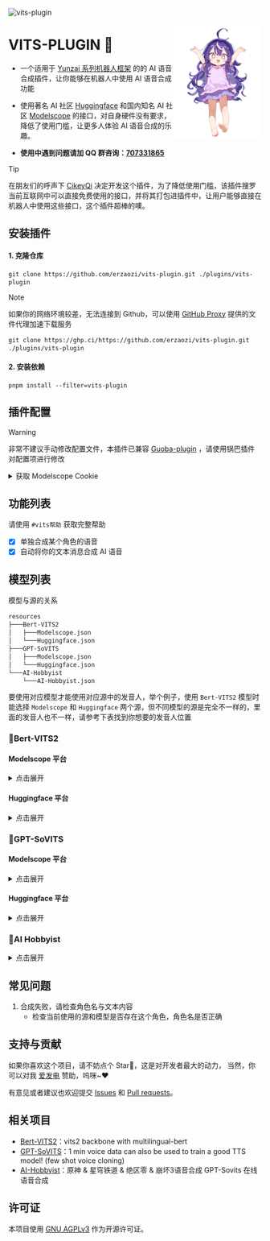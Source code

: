 ![vits-plugin](https://socialify.git.ci/erzaozi/vits-plugin/image?description=1&font=Raleway&forks=1&issues=1&language=1&name=1&owner=1&pattern=Circuit%20Board&pulls=1&stargazers=1&theme=Auto)

<img decoding="async" align=right src="resources/readme/girl.png" width="35%">

# VITS-PLUGIN 🍇

- 一个适用于 [Yunzai 系列机器人框架](https://github.com/yhArcadia/Yunzai-Bot-plugins-index) 的的 AI 语音合成插件，让你能够在机器人中使用 AI 语音合成功能

- 使用著名 AI 社区 [Huggingface](https://huggingface.co/) 和国内知名 AI 社区 [Modelscope](https://www.modelscope.cn/) 的接口，对自身硬件没有要求，降低了使用门槛，让更多人体验 AI 语音合成的乐趣。

- **使用中遇到问题请加 QQ 群咨询：[707331865](https://qm.qq.com/q/TXTIS9KhO2)**

> [!TIP]
> 在朋友们的呼声下 [CikeyQi](https://github.com/CikeyQi) 决定开发这个插件，为了降低使用门槛，该插件搜罗当前互联网中可以直接免费使用的接口，并将其打包进插件中，让用户能够直接在机器人中使用这些接口，这个插件超棒的噢。

## 安装插件

#### 1. 克隆仓库

```
git clone https://github.com/erzaozi/vits-plugin.git ./plugins/vits-plugin
```

> [!NOTE]
> 如果你的网络环境较差，无法连接到 Github，可以使用 [GitHub Proxy](https://ghp.ci/) 提供的文件代理加速下载服务
>
> ```
> git clone https://ghp.ci/https://github.com/erzaozi/vits-plugin.git ./plugins/vits-plugin
> ```

#### 2. 安装依赖

```
pnpm install --filter=vits-plugin
```

## 插件配置

> [!WARNING]
> 非常不建议手动修改配置文件，本插件已兼容 [Guoba-plugin](https://github.com/guoba-yunzai/guoba-plugin) ，请使用锅巴插件对配置项进行修改

<details> <summary>获取 Modelscope Cookie</summary>

1. 打开 [随便一个需要登录才能使用的空间](https://www.modelscope.cn/studios/xzjosh/DZ-Bert-VITS2-2.3/summary) 并登录，`Ctrl + Shift + I` 打开开发者工具 ，点击 `网络`
2. 等待出现 `status` 请求，点击该请求，复制 `Cookie` 字段即可（注意复制完整）

![cookie](https://github.com/erzaozi/vits-plugin/assets/61369914/1501ff49-b6d4-4434-b449-13fa44d23b38)

</details>

## 功能列表

请使用 `#vits帮助` 获取完整帮助

- [x] 单独合成某个角色的语音
- [x] 自动将你的文本消息合成 AI 语音

## 模型列表

模型与源的关系

```
resources
├───Bert-VITS2
│   ├───Modelscope.json
│   └───Huggingface.json
├───GPT-SoVITS
│   ├───Modelscope.json
│   └───Huggingface.json
└───AI-Hobbyist
    └───AI-Hobbyist.json
```

要使用对应模型才能使用对应源中的发音人，举个例子，使用 `Bert-VITS2` 模型时能选择 `Modelscope` 和 `Huggingface` 两个源，但不同模型的源是完全不一样的，里面的发音人也不一样，请参考下表找到你想要的发音人位置

### 🍉Bert-VITS2

#### Modelscope 平台

<details><summary>点击展开</summary>

|                                         模型名称                                         |                                           模型名称                                           |                                           模型名称                                            |                                            模型名称                                             |
| :--------------------------------------------------------------------------------------: | :------------------------------------------------------------------------------------------: | :-------------------------------------------------------------------------------------------: | :---------------------------------------------------------------------------------------------: |
|     [AI 陈泽（中日英）](https://www.modelscope.cn/studios/xzjosh/Ze-Bert-VITS2-2.3)      | [AI 星瞳（坏女人）（中日英）](https://www.modelscope.cn/studios/xzjosh/badXT-Bert-VITS2-2.3) |    [AI 梅西 2.0（中日英）](https://www.modelscope.cn/studios/xzjosh/Messi-Bert-VITS2-2.3)     |     [AI 珈乐 2.0（中日英）](https://www.modelscope.cn/studios/xzjosh/Carol-Bert-VITS2-2.3)      |
|  [AI 乃琳 2.0（中日英）](https://www.modelscope.cn/studios/xzjosh/Queen-Bert-VITS2-2.3)  |   [AI 七海 2.0（中日英）](https://www.modelscope.cn/studios/xzjosh/Nana7mi-Bert-VITS2-2.3)   | [AI 塔菲 2.0 重制版（中日英）](https://www.modelscope.cn/studios/xzjosh/Taffy-Bert-VITS2-2.3) | [AI 东雪莲 2.0 重制版（中日英）](https://www.modelscope.cn/studios/xzjosh/Azuma-Bert-VITS2-2.3) |
| [AI 奶绿 2.0（中日英）](https://www.modelscope.cn/studios/xzjosh/LAPLACE-Bert-VITS2-2.3) |    [AI 尼奈 2.0（中日英）](https://www.modelscope.cn/studios/xzjosh/nine-Bert-VITS2-2.3)     |     [AI 科比 2.0（中日英）](https://www.modelscope.cn/studios/xzjosh/Kobe-Bert-VITS2-2.3)     |     [AI 嘉然 2.0（中日英）](https://www.modelscope.cn/studios/xzjosh/Diana-Bert-VITS2-2.3)      |
|   [AI 丁真 2.0（中日英）](https://www.modelscope.cn/studios/xzjosh/DZ-Bert-VITS2-2.3)    |  [AI 丁真 2.0（备用 1）](https://www.modelscope.cn/studios/xzjosh/dingzhen-Bert-VITS2-2.3)   |    [AI 丁真 2.0（备用 2）](https://www.modelscope.cn/studios/xzjosh/DZhen-Bert-VITS2-2.3)     |      [AI 炫神 2.0（中日英）](https://www.modelscope.cn/studios/xzjosh/Xuan-Bert-VITS2-2.3)      |
|  [AI 电棍 2.0（中日英）](https://www.modelscope.cn/studios/xzjosh/otto-Bert-VITS2-2.3)   |    [AI 阿梓 2.0（中日英）](https://www.modelscope.cn/studios/xzjosh/Azusa-Bert-VITS2-2.3)    |   [AI 东雪莲 2.0（中日英）](https://www.modelscope.cn/studios/xzjosh/Azuma-Bert-VITS2.0.2)    |     [AI 塔菲 2.0（中日英）](https://www.modelscope.cn/studios/xzjosh/Taffy-Bert-VITS2.0.2)      |
|    [AI 星瞳 2.0（中日英）](https://www.modelscope.cn/studios/xzjosh/2568-Bert-VITS2)     |      [AI 孙笑川 2.0（中日英）](https://www.modelscope.cn/studios/xzjosh/SXC-Bert-VITS2)      |             [AI 塔菲](https://www.modelscope.cn/studios/xzjosh/Taffy-Bert-VITS2)              |           [AI 小菲](https://www.modelscope.cn/studios/xzjosh/LittleTaffy-Bert-VITS2)            |
|          [AI 东雪莲](https://www.modelscope.cn/studios/xzjosh/Azuma-Bert-VITS2)          |            [AI 奶绿](https://www.modelscope.cn/studios/xzjosh/LAPLACE-Bert-VITS2)            |             [AI 尼奈](https://www.modelscope.cn/studios/xzjosh/nine1-Bert-VITS2)              |              [AI 珈乐](https://www.modelscope.cn/studios/xzjosh/Carol-Bert-VITS2)               |
|           [AI 电棍](https://www.modelscope.cn/studios/xzjosh/otto-Bert-VITS2)            |            [AI 七海](https://www.modelscope.cn/studios/xzjosh/Nana7mi-Bert-VITS2)            |             [AI 阿梓](https://www.modelscope.cn/studios/xzjosh/Azusa-Bert-VITS2)              |             [AI 星瞳](https://www.modelscope.cn/studios/xzjosh/XingTong-Bert-VITS2)             |
|            [AI 向晚](https://www.modelscope.cn/studios/xzjosh/Ava-Bert-VITS2)            |             [AI 嘉然](https://www.modelscope.cn/studios/xzjosh/Diana-Bert-VITS2)             |             [AI 剑魔](https://www.modelscope.cn/studios/xzjosh/Aatrox-Bert-VITS2)             |              [AI 乃琳](https://www.modelscope.cn/studios/xzjosh/Eileen-Bert-VITS2)              |
|           [AI 贝拉](https://www.modelscope.cn/studios/xzjosh/Bella-Bert-VITS2)           |            [AI 扇宝](https://www.modelscope.cn/studios/xzjosh/ShanBao-Bert-VITS2)            |             [AI 恬豆](https://www.modelscope.cn/studios/xzjosh/Bekki-Bert-VITS2)              |              [AI 黑桃影](https://www.modelscope.cn/studios/xzjosh/Echo-Bert-VITS2)              |
|          [AI 卖卖](https://www.modelscope.cn/studios/xzjosh/maimai-Bert-VITS2)           |             [AI 鹿鸣](https://www.modelscope.cn/studios/xzjosh/Lumi-Bert-VITS2)              |            [AI 文静](https://www.modelscope.cn/studios/xzjosh/Wenjing-Bert-VITS2)             |                                                                                                 |

</details>

#### Huggingface 平台

<details><summary>点击展开</summary>

|                                         模型名称                                         |                                         模型名称                                          |                                          模型名称                                           |                                       模型名称                                       |
| :--------------------------------------------------------------------------------------: | :---------------------------------------------------------------------------------------: | :-----------------------------------------------------------------------------------------: | :----------------------------------------------------------------------------------: |
| [AI 星瞳（坏女人）（中日英）](https://huggingface.co/spaces/XzJosh/badXT-Bert-VITS2-2.3) |    [AI 梅西 2.0（中日英）](https://huggingface.co/spaces/XzJosh/Messi-Bert-VITS2-2.3)     |     [AI 珈乐 2.0（中日英）](https://huggingface.co/spaces/XzJosh/Carol-Bert-VITS2-2.3)      |  [AI 乃琳 2.0（中日英）](https://huggingface.co/spaces/XzJosh/Queen-Bert-VITS2-2.3)  |
|   [AI 七海 2.0（中日英）](https://huggingface.co/spaces/XzJosh/Nana7mi-Bert-VITS2-2.3)   | [AI 塔菲 2.0 重制版（中日英）](https://huggingface.co/spaces/XzJosh/Taffy-Bert-VITS2-2.3) | [AI 东雪莲 2.0 重制版（中日英）](https://huggingface.co/spaces/XzJosh/Azuma-Bert-VITS2-2.3) | [AI 奶绿 2.0（中日英）](https://huggingface.co/spaces/XzJosh/LAPLACE-Bert-VITS2-2.3) |
|    [AI 尼奈 2.0（中日英）](https://huggingface.co/spaces/XzJosh/nine-Bert-VITS2-2.3)     |     [AI 科比 2.0（中日英）](https://huggingface.co/spaces/XzJosh/Kobe-Bert-VITS2-2.3)     |     [AI 嘉然 2.0（中日英）](https://huggingface.co/spaces/XzJosh/Diana-Bert-VITS2-2.3)      |   [AI 丁真 2.0（中日英）](https://huggingface.co/spaces/XzJosh/DZ-Bert-VITS2-2.3)    |
|    [AI 炫神 2.0（中日英）](https://huggingface.co/spaces/XzJosh/Xuan-Bert-VITS2-2.3)     |     [AI 电棍 2.0（中日英）](https://huggingface.co/spaces/XzJosh/otto-Bert-VITS2-2.3)     |     [AI 阿梓 2.0（中日英）](https://huggingface.co/spaces/XzJosh/Azusa-Bert-VITS2-2.3)      | [AI 东雪莲 2.0（中日英）](https://huggingface.co/spaces/XzJosh/Azuma-Bert-VITS2.0.2) |
|    [AI 塔菲 2.0（中日英）](https://huggingface.co/spaces/XzJosh/Taffy-Bert-VITS2.0.2)    |       [AI 星瞳 2.0（中日英）](https://huggingface.co/spaces/XzJosh/2568-Bert-VITS2)       |       [AI 孙笑川 2.0（中日英）](https://huggingface.co/spaces/XzJosh/Sun-Bert-VITS2)        |           [AI 塔菲](https://huggingface.co/spaces/XzJosh/Taffy-Bert-VITS2)           |
|          [AI 小菲](https://huggingface.co/spaces/XzJosh/LittleTaffy-Bert-VITS2)          |            [AI 东雪莲](https://huggingface.co/spaces/XzJosh/Azuma-Bert-VITS2)             |             [AI 奶绿](https://huggingface.co/spaces/XzJosh/LAPLACE-Bert-VITS2)              |           [AI 尼奈](https://huggingface.co/spaces/XzJosh/nine1-Bert-VITS2)           |
|             [AI 珈乐](https://huggingface.co/spaces/XzJosh/Carol-Bert-VITS2)             |              [AI 电棍](https://huggingface.co/spaces/XzJosh/otto-Bert-VITS2)              |             [AI 七海](https://huggingface.co/spaces/XzJosh/Nana7mi-Bert-VITS2)              |           [AI 阿梓](https://huggingface.co/spaces/XzJosh/Azusa-Bert-VITS2)           |
|           [AI 星瞳](https://huggingface.co/spaces/XzJosh/XingTong-Bert-VITS2)            |              [AI 向晚](https://huggingface.co/spaces/XzJosh/Ava-Bert-VITS2)               |              [AI 嘉然](https://huggingface.co/spaces/XzJosh/Diana-Bert-VITS2)               |          [AI 剑魔](https://huggingface.co/spaces/XzJosh/Aatrox-Bert-VITS2)           |
|            [AI 乃琳](https://huggingface.co/spaces/XzJosh/Eileen-Bert-VITS2)             |             [AI 贝拉](https://huggingface.co/spaces/XzJosh/Bella-Bert-VITS2)              |             [AI 扇宝](https://huggingface.co/spaces/XzJosh/ShanBao-Bert-VITS2)              |           [AI 恬豆](https://huggingface.co/spaces/XzJosh/Bekki-Bert-VITS2)           |
|            [AI 黑桃影](https://huggingface.co/spaces/XzJosh/Echo-Bert-VITS2)             |             [AI 卖卖](https://huggingface.co/spaces/XzJosh/maimai-Bert-VITS2)             |               [AI 鹿鸣](https://huggingface.co/spaces/XzJosh/Lumi-Bert-VITS2)               |          [AI 文静](https://huggingface.co/spaces/XzJosh/Wenjing-Bert-VITS2)          |

</details>

### 🍊GPT-SoVITS

#### Modelscope 平台

<details><summary>点击展开</summary>

|                               模型名称                                |                                   模型名称                                    |                                模型名称                                 |                                    模型名称                                    |
| :-------------------------------------------------------------------: | :---------------------------------------------------------------------------: | :---------------------------------------------------------------------: | :----------------------------------------------------------------------------: |
| [AI 张顺飞](https://www.modelscope.cn/studios/xzjosh/Shun-GPT-SoVITS) |     [AI 蔡徐坤](https://www.modelscope.cn/studios/xzjosh/Kun-GPT-SoVITS)      |   [AI 米诺](https://www.modelscope.cn/studios/xzjosh/Mino-GPT-SoVITS)   |       [AI 陈泽](https://www.modelscope.cn/studios/xzjosh/Ze-GPT-SoVITS)        |
|  [AI 电棍](https://www.modelscope.cn/studios/xzjosh/otto-GPT-SoVITS)  |      [AI 炫神](https://www.modelscope.cn/studios/xzjosh/Xuan-GPT-SoVITS)      |  [AI 山泥若](https://www.modelscope.cn/studios/xzjosh/Ruo-GPT-SoVITS)   |    [AI 丁真](https://www.modelscope.cn/studios/xzjosh/dingzhen-GPT-SoVITS)     |
| [AI 孙笑川](https://www.modelscope.cn/studios/xzjosh/sun-GPT-SoVITS)  |    [AI 东雪莲](https://www.modelscope.cn/studios/xzjosh/Azuma-GPT-SoVITS)     |  [AI 塔菲](https://www.modelscope.cn/studios/xzjosh/Taffy-GPT-SoVITS)   |     [AI 奶绿](https://www.modelscope.cn/studios/xzjosh/LAPLACE-GPT-SoVITS)     |
| [AI 阿梓](https://www.modelscope.cn/studios/xzjosh/Azusa-GPT-SoVITS)  |    [AI 七海](https://www.modelscope.cn/studios/xzjosh/Nana7mi-GPT-SoVITS)     | [AI 星瞳](https://www.modelscope.cn/studios/xzjosh/XingTong-GPT-SoVITS) | [AI 星瞳（坏女人）](https://www.modelscope.cn/studios/xzjosh/badXT-GPT-SoVITS) |
|   [AI 扇宝](https://www.modelscope.cn/studios/xzjosh/SB-GPT-SoVITS)   | [AI 扇宝（卖卖）](https://www.modelscope.cn/studios/xzjosh/maimai-GPT-SoVITS) |   [AI 尼奈](https://www.modelscope.cn/studios/xzjosh/nine-GPT-SoVITS)   |      [AI 恬豆](https://www.modelscope.cn/studios/xzjosh/Bekki-GPT-SoVITS)      |
|  [AI 向晚](https://www.modelscope.cn/studios/xzjosh/Ava-GPT-SoVITS)   |     [AI 贝拉](https://www.modelscope.cn/studios/xzjosh/Bella-GPT-SoVITS)      |  [AI 珈乐](https://www.modelscope.cn/studios/xzjosh/Carol-GPT-SoVITS)   |      [AI 嘉然](https://www.modelscope.cn/studios/xzjosh/Diana-GPT-SoVITS)      |
| [AI 乃琳](https://www.modelscope.cn/studios/xzjosh/Eileen-GPT-SoVITS) |                                                                               |                                                                         |                                                                                |

</details>

#### Huggingface 平台

<details><summary>点击展开</summary>

|                             模型名称                              |                                 模型名称                                  |                                  模型名称                                  |                              模型名称                               |
| :---------------------------------------------------------------: | :-----------------------------------------------------------------------: | :------------------------------------------------------------------------: | :-----------------------------------------------------------------: |
|  [AI 电棍](https://huggingface.co/spaces/XzJosh/otto-GPT-SoVITS)  |      [AI 炫神](https://huggingface.co/spaces/XzJosh/Xuan-GPT-SoVITS)      |      [AI 山泥若](https://huggingface.co/spaces/XzJosh/Ruo-GPT-SoVITS)      | [AI 丁真](https://huggingface.co/spaces/XzJosh/dingzhen-GPT-SoVITS) |
| [AI 孙笑川](https://huggingface.co/spaces/XzJosh/sun-GPT-SoVITS)  |    [AI 东雪莲](https://huggingface.co/spaces/XzJosh/Azuma-GPT-SoVITS)     |      [AI 塔菲](https://huggingface.co/spaces/XzJosh/Taffy-GPT-SoVITS)      | [AI 奶绿](https://huggingface.co/spaces/XzJosh/LAPLACE-GPT-SoVITS)  |
| [AI 阿梓](https://huggingface.co/spaces/XzJosh/Azusa-GPT-SoVITS)  |    [AI 七海](https://huggingface.co/spaces/XzJosh/Nana7mi-GPT-SoVITS)     | [AI 星瞳（坏女人）](https://huggingface.co/spaces/XzJosh/badXT-GPT-SoVITS) | [AI 坏女人](https://huggingface.co/spaces/XzJosh/badXT-GPT-SoVITS)  |
|   [AI 扇宝](https://huggingface.co/spaces/XzJosh/SB-GPT-SoVITS)   | [AI 扇宝（卖卖）](https://huggingface.co/spaces/XzJosh/maimai-GPT-SoVITS) |      [AI 尼奈](https://huggingface.co/spaces/XzJosh/nine-GPT-SoVITS)       |  [AI 恬豆](https://huggingface.co/spaces/XzJosh/Bekki-GPT-SoVITS)   |
|  [AI 向晚](https://huggingface.co/spaces/XzJosh/Ava-GPT-SoVITS)   |     [AI 贝拉](https://huggingface.co/spaces/XzJosh/Bella-GPT-SoVITS)      |      [AI 珈乐](https://huggingface.co/spaces/XzJosh/Carol-GPT-SoVITS)      |  [AI 嘉然](https://huggingface.co/spaces/XzJosh/Diana-GPT-SoVITS)   |
| [AI 乃琳](https://huggingface.co/spaces/XzJosh/Eileen-GPT-SoVITS) |                                                                           |                                                                            |                                                                     |

</details>

### 🥕AI Hobbyist

<details><summary>点击展开</summary>

**如果想帮助 AI Hobbyist 的免费语音合成网站运行下去，可以通过该爱发电赞助：https://afdian.com/a/baicai1145**

|                模型名称                |      模型名称      |              模型名称              |     模型名称     |
| :------------------------------------: | :----------------: | :--------------------------------: | :--------------: |
|                 Fairy                  |       11 号        |                七七                |      三月七      |
|                  丹恒                  |        丽塔        |                丽娜                |       丽莎       |
|                 久岐忍                 |      乔普师傅      |              九条裟罗              |       云堇       |
|                  云璃                  |        五郎        |                亚莎                |       伊甸       |
|          伏特加女孩\_狂热蓝调          | 伏特加女孩\_莉莉娅 |        伏特加女孩\_萝莎莉娅        |       优菈       |
|                  佩拉                  |        停云        |               克拉拉               |     克洛琳德     |
|                 八重樱                 |      八重神子      |                凝光                |       凯亚       |
|                 凯瑟琳                 |         刃         |                刻晴                |       刻晴       |
|                 加拉赫                 |        北斗        |                千织                |       卡维       |
|                 卡芙卡                 |        卡莲        |               卡萝尔               |       卢卡       |
|                  可琳                  |        可莉        |                 哲                 |       嘉明       |
|                 坎蒂丝                 |       埃洛伊       |               夏沃蕾               |      夏洛蒂      |
|                  多莉                  |        夜兰        |                奥兹                |       妮可       |
|                  妮露                  |        姬子        |                姬子                |      娜塔莎      |
|                 娜维娅                 |        安东        |                安柏                |       安比       |
|                  宵宫                  |        寒鸦        |             寻梦者(女)             |    寻梦者(男)    |
|           布洛妮娅\_次生银翼           |      布洛妮娅      |              布洛妮娅              |  希儿\_魇夜星渊  |
|                  希儿                  |        希儿        |              希娜狄雅              |      希格雯      |
|                 希露瓦                 |     帕朵菲莉丝     |              幽兰黛尔              |    开拓者(女)    |
|               开拓者(男)               |        彦卿        |          德丽莎\_月下初拥          | 德丽莎\_月下誓约 |
|            德丽莎\_朔夜观星            |       德丽莎       |                恩佐                |       悠真       |
|               戴因斯雷布               |     托帕&账账      |                托马                |      提纳里      |
|                  早柚                  |      时雨绮罗      |             普罗米修斯             |       景元       |
|                   本                   |        朱鸢        |               李素裳               |      杰帕德      |
|                  松雀                  |        林尼        |              枫原万叶              |       柯莱       |
|                 格莉丝                 |       格蕾修       |          格雷修\_绘星之卷          |      桂乃芬      |
|                  桑博                  |      梅比乌斯      |                椒丘                |       比利       |
|                 波提欧                 |        派蒙        |               流浪者               |       流萤       |
|                  渡鸦                  |        温迪        |                 灯                 |       烟绯       |
|                爱莉希雅                |        爱衣        |                猫又                |       玲可       |
|                 珂蕾妲                 |     珊瑚宫心海     |               珐露珊               |      班尼特      |
| 琪亚娜*天穹游侠*薪炎之律者\_终焉之律者 |  琪亚娜\_空之律者  |               琪亚娜               |      琳妮特      |
|                   琴                   |      瑟拉珮姆      |               瑟莉姆               |       瑶瑶       |
|                 瓦尔特                 |        甘雨        |                申鹤                |       白术       |
|                  白露                  |      真理医生      |               知更鸟               |       砂糖       |
|                  砂金                  |      神里绫人      |              神里绫华              |      科拉莉      |
|                   空                   |   符华\_文墨丹心   |           符华\_识之律者           |       符华       |
|                  符玄                  |        米卡        |                米沙                |       素裳       |
|                纯水精灵                |       纳西妲       |               绮良良               |      维尔薇      |
|                  罗刹                  |      罗莎莉亚      |                羽兔                |       翡翠       |
|                  胡桃                  |       艾丝妲       |              艾尔海森              |     艾梅莉埃     |
|                  艾莲                  |      芙卡洛斯      |               芙宁娜               |      芭芭拉      |
|                  芮恩                  |        花火        | 芽衣*断罪影舞*雷之律者\_始源之律者 |       芽衣       |
|                  苍角                  |        苏茜        |               苏莎娜               |     荒泷一斗     |
|                   荧                   |        莎拉        |                莫娜                |      莱依拉      |
|                 莱卡恩                 |      莱欧斯利      |               菲米尼               |      菲谢尔      |
|                 菲谢尔                 |       萍姥姥       |                藿藿                |       虎克       |
|                  行秋                  |        西琳        |               诺艾尔               |       赛诺       |
|                 赫丽娅                 |        辛焱        |              达达利亚              |      迪卢克      |
|                 迪奥娜                 |      迪娜泽黛      |               迪希雅               |     那维莱特     |
|                  重云                  |        钟离        |                 铃                 |       银枝       |
|                  银狼                  |        镜流        |                闲云                |      阮•梅       |
|                  阿兰                  |      阿波尼亚      |              阿蕾奇诺              |      阿贝多      |
|                   雅                   |        雪衣        |                雷泽                |     雷电将军     |
|                  青衣                  |        青雀        |                香菱                |       驭空       |
|                   魈                   |     鹿野院平藏     |                黄泉                |       黑塔       |
|                 黑天鹅                 |       黑希儿       |                                    |                  |

</details>

## 常见问题

1. 合成失败，请检查角色名与文本内容
   - 检查当前使用的源和模型是否存在这个角色，角色名是否正确

## 支持与贡献

如果你喜欢这个项目，请不妨点个 Star🌟，这是对开发者最大的动力， 当然，你可以对我 [爱发电](https://afdian.net/a/sumoqi) 赞助，呜咪~❤️

有意见或者建议也欢迎提交 [Issues](https://github.com/erzaozi/vits-plugin/issues) 和 [Pull requests](https://github.com/erzaozi/vits-plugin/pulls)。

## 相关项目

- [Bert-VITS2](https://github.com/fishaudio/Bert-VITS2)：vits2 backbone with multilingual-bert
- [GPT-SoVITS](https://github.com/RVC-Boss/GPT-SoVITS)：1 min voice data can also be used to train a good TTS model! (few shot voice cloning)
- [AI-Hobbyist](https://gsv.acgnai.top)：原神 & 星穹铁道 & 绝区零 & 崩坏3语音合成 GPT-Sovits 在线语音合成

## 许可证

本项目使用 [GNU AGPLv3](https://choosealicense.com/licenses/agpl-3.0/) 作为开源许可证。
